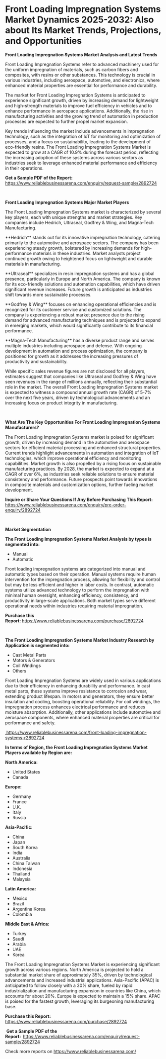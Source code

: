<p><h1>Front Loading Impregnation Systems Market Dynamics 2025-2032: Also about Its Market Trends, Projections, and Opportunities</h1></p><p><strong>Front Loading Impregnation Systems Market Analysis and Latest Trends</strong></p>
<p><p>Front Loading Impregnation Systems refer to advanced machinery used for the uniform impregnation of materials, such as carbon fibers and composites, with resins or other substances. This technology is crucial in various industries, including aerospace, automotive, and electronics, where enhanced material properties are essential for performance and durability. </p><p>The market for Front Loading Impregnation Systems is anticipated to experience significant growth, driven by increasing demand for lightweight and high-strength materials to improve fuel efficiency in vehicles and to enhance performance in aerospace applications. Additionally, the rise in manufacturing activities and the growing trend of automation in production processes are expected to further propel market expansion. </p><p>Key trends influencing the market include advancements in impregnation technology, such as the integration of IoT for monitoring and optimization of processes, and a focus on sustainability, leading to the development of eco-friendly resins. The Front Loading Impregnation Systems Market is expected to grow at a CAGR of 10.9% during the forecast period, reflecting the increasing adoption of these systems across various sectors as industries seek to leverage enhanced material performance and efficiency in their operations.</p></p>
<p><strong>Get a Sample PDF of the Report:&nbsp;</strong> <a href="https://www.reliablebusinessarena.com/enquiry/request-sample/2892724?utm_campaign=3041&utm_medium=2&utm_source=Github&utm_content=ia&utm_term=15032025&utm_id=front-loading-impregnation-systems">https://www.reliablebusinessarena.com/enquiry/request-sample/2892724</a></p>
<p>&nbsp;</p>
<p><strong>Front Loading Impregnation Systems Major Market Players</strong></p>
<p><p>The Front Loading Impregnation Systems market is characterized by several key players, each with unique strengths and market strategies. Key companies include Hedrich, Ultraseal, Godfrey & Wing, and Magna-Tech Manufacturing.</p><p>**Hedrich** stands out for its innovative impregnation technology, catering primarily to the automotive and aerospace sectors. The company has been experiencing steady growth, bolstered by increasing demands for high-performance materials in these industries. Market analysts project continued growth owing to heightened focus on lightweight and durable materials in manufacturing.</p><p>**Ultraseal** specializes in resin impregnation systems and has a global presence, particularly in Europe and North America. The company is known for its eco-friendly solutions and automation capabilities, which have driven significant revenue increases. Future growth is anticipated as industries shift towards more sustainable processes.</p><p>**Godfrey & Wing** focuses on enhancing operational efficiencies and is recognized for its customer service and customized solutions. The company is experiencing a robust market presence due to the rising demand for advanced manufacturing techniques and is projected to expand in emerging markets, which would significantly contribute to its financial performance.</p><p>**Magna-Tech Manufacturing** has a diverse product range and serves multiple industries including aerospace and defense. With ongoing development in automation and process optimization, the company is positioned for growth as it addresses the increasing pressures of productivity and sustainability.</p><p>While specific sales revenue figures are not disclosed for all players, estimates suggest that companies like Ultraseal and Godfrey & Wing have seen revenues in the range of millions annually, reflecting their substantial role in the market. The overall Front Loading Impregnation Systems market is expected to witness a compound annual growth rate (CAGR) of 5-7% over the next five years, driven by technological advancements and an increasing focus on product integrity in manufacturing.</p></p>
<p>&nbsp;</p>
<p><strong>What Are The Key Opportunities For Front Loading Impregnation Systems Manufacturers?</strong></p>
<p><p>The Front Loading Impregnation Systems market is poised for significant growth, driven by increasing demand in the automotive and aerospace sectors for efficient material processing and enhanced structural properties. Current trends highlight advancements in automation and integration of IoT technologies, which improve operational efficiency and monitoring capabilities. Market growth is also propelled by a rising focus on sustainable manufacturing practices. By 2028, the market is expected to expand at a CAGR of over 6%, as industries seek reliable solutions to ensure material consistency and performance. Future prospects point towards innovations in composite materials and customization options, further fueling market development.</p></p>
<p><strong>Inquire or Share Your Questions If Any Before Purchasing This Report:</strong> <a href="https://www.reliablebusinessarena.com/enquiry/pre-order-enquiry/2892724?utm_campaign=3041&utm_medium=2&utm_source=Github&utm_content=ia&utm_term=15032025&utm_id=front-loading-impregnation-systems">https://www.reliablebusinessarena.com/enquiry/pre-order-enquiry/2892724</a></p>
<p>&nbsp;</p>
<p><strong>Market Segmentation</strong></p>
<p><strong>The Front Loading Impregnation Systems Market Analysis by types is segmented into:</strong></p>
<p><ul><li>Manual</li><li>Automatic</li></ul></p>
<p><p>Front loading impregnation systems are categorized into manual and automatic types based on their operation. Manual systems require human intervention for the impregnation process, allowing for flexibility and control but may be less efficient and higher in labor costs. In contrast, automatic systems utilize advanced technology to perform the impregnation with minimal human oversight, enhancing efficiency, consistency, and productivity in large-scale applications. Both market types serve different operational needs within industries requiring material impregnation.</p></p>
<p><strong>Purchase this Report:&nbsp;</strong><a href="https://www.reliablebusinessarena.com/purchase/2892724?utm_campaign=3041&utm_medium=2&utm_source=Github&utm_content=ia&utm_term=15032025&utm_id=front-loading-impregnation-systems">https://www.reliablebusinessarena.com/purchase/2892724</a></p>
<p>&nbsp;</p>
<p><strong>The Front Loading Impregnation Systems Market Industry Research by Application is segmented into:</strong></p>
<p><ul><li>Cast Metal Parts</li><li>Motors & Generators</li><li>Coil Windings</li><li>Others</li></ul></p>
<p><p>Front Loading Impregnation Systems are widely used in various applications due to their efficiency in enhancing durability and performance. In cast metal parts, these systems improve resistance to corrosion and wear, extending product lifespan. In motors and generators, they ensure better insulation and cooling, boosting operational reliability. For coil windings, the impregnation process enhances electrical performance and reduces moisture absorption. Additionally, other applications include automotive and aerospace components, where enhanced material properties are critical for performance and safety.</p></p>
<p><a href="https://www.reliablebusinessarena.com/front-loading-impregnation-systems-r2892724?utm_campaign=3041&utm_medium=2&utm_source=Github&utm_content=ia&utm_term=15032025&utm_id=front-loading-impregnation-systems">&nbsp;https://www.reliablebusinessarena.com/front-loading-impregnation-systems-r2892724</a></p>
<p><strong>In terms of Region, the Front Loading Impregnation Systems Market Players available by Region are:</strong></p>
<p>
    <p> <strong> North America: </strong>
        <ul>
            <li>United States</li>
            <li>Canada</li>
        </ul>
        </p> 
    <p> <strong> Europe: </strong>
        <ul>
            <li>Germany</li>
            <li>France</li>
            <li>U.K.</li>
            <li>Italy</li>
            <li>Russia</li>
        </ul>
        </p> 
    <p> <strong> Asia-Pacific: </strong>
        <ul>
            <li>China</li>
            <li>Japan</li>
            <li>South Korea</li>
            <li>India</li>
            <li>Australia</li>
            <li>China Taiwan</li>
            <li>Indonesia</li>
            <li>Thailand</li>
            <li>Malaysia</li>
        </ul>
        </p> 
    <p> <strong> Latin America: </strong>
        <ul>
            <li>Mexico</li>
            <li>Brazil</li>
            <li>Argentina Korea</li>
            <li>Colombia</li>
        </ul>
        </p> 
    <p> <strong> Middle East & Africa: </strong>
        <ul>
            <li>Turkey</li>
            <li>Saudi</li>
            <li>Arabia</li>
            <li>UAE</li>
            <li>Korea</li>
        </ul>
    </p>
    </p>
<p><p>The Front Loading Impregnation Systems Market is experiencing significant growth across various regions. North America is projected to hold a substantial market share of approximately 35%, driven by technological advancements and increased industrial applications. Asia-Pacific (APAC) is anticipated to follow closely with a 30% share, fueled by rapid industrialization and manufacturing expansion in countries like China, which accounts for about 20%. Europe is expected to maintain a 15% share. APAC is poised for the fastest growth, leveraging its burgeoning manufacturing base.</p></p>
<p><strong>Purchase this Report: </strong><a href="https://www.reliablebusinessarena.com/purchase/2892724?utm_campaign=3041&utm_medium=2&utm_source=Github&utm_content=ia&utm_term=15032025&utm_id=front-loading-impregnation-systems">https://www.reliablebusinessarena.com/purchase/2892724</a></p>
<p>&nbsp;<strong>Get a Sample PDF of the Report:&nbsp;&nbsp;</strong><a href="https://www.reliablebusinessarena.com/enquiry/request-sample/2892724?utm_campaign=3041&utm_medium=2&utm_source=Github&utm_content=ia&utm_term=15032025&utm_id=front-loading-impregnation-systems">https://www.reliablebusinessarena.com/enquiry/request-sample/2892724</a></p>
<p><strong></strong></p>
<p>Check more reports on <a href="https://www.reliablebusinessarena.com/?utm_campaign=3041&utm_medium=2&utm_source=Github&utm_content=ia&utm_term=15032025&utm_id=front-loading-impregnation-systems">https://www.reliablebusinessarena.com/</a></p>